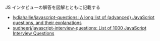 JS インタビューの解答を図解とともに記載する

- [lydiahallie/javascript\-questions: A long list of \(advanced\) JavaScript questions, and their explanations](https://github.com/lydiahallie/javascript-questions)
- [sudheerj/javascript\-interview\-questions: List of 1000 JavaScript Interview Questions](https://github.com/sudheerj/javascript-interview-questions)
